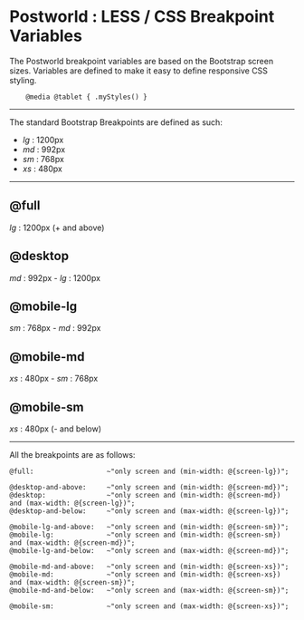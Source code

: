 # Postworld : LESS / CSS Breakpoint Variables

The Postworld breakpoint variables are based on the Bootstrap screen sizes. Variables are defined to make it easy to define responsive CSS styling.

```less
    @media @tablet { .myStyles() }
```

---

The standard Bootstrap Breakpoints are defined as such:
- *lg* : 1200px
- *md* : 992px
- *sm* : 768px
- *xs* : 480px

---

## @full
*lg* : 1200px (+ and above)

## @desktop
*md* : 992px - *lg* : 1200px

## @mobile-lg
*sm* : 768px - *md* : 992px

## @mobile-md
*xs* : 480px - *sm* : 768px

## @mobile-sm
*xs* : 480px (- and below)

--- 

All the breakpoints are as follows:
```LESS
@full:                  ~"only screen and (min-width: @{screen-lg})";

@desktop-and-above:     ~"only screen and (min-width: @{screen-md})";
@desktop:               ~"only screen and (min-width: @{screen-md}) and (max-width: @{screen-lg})";
@desktop-and-below:     ~"only screen and (max-width: @{screen-lg})";

@mobile-lg-and-above:   ~"only screen and (min-width: @{screen-sm})";
@mobile-lg:             ~"only screen and (min-width: @{screen-sm}) and (max-width: @{screen-md})";
@mobile-lg-and-below:   ~"only screen and (max-width: @{screen-md})";

@mobile-md-and-above:   ~"only screen and (min-width: @{screen-xs})";
@mobile-md:             ~"only screen and (min-width: @{screen-xs}) and (max-width: @{screen-sm})";
@mobile-md-and-below:   ~"only screen and (max-width: @{screen-sm})";

@mobile-sm:             ~"only screen and (max-width: @{screen-xs})";
```

